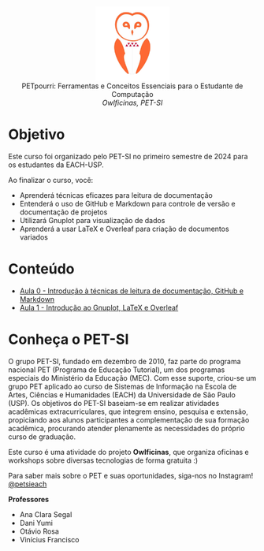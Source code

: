 <p align="center">
  <img src="logo.png" width="150" /><br/>
 PETpourri: Ferramentas e Conceitos Essenciais para o Estudante de Computação <br/>
  <i>Owlficinas, PET-SI</i>
</p>

# Objetivo

Este curso foi organizado pelo PET-SI no primeiro semestre de 2024 para os estudantes da EACH-USP.

Ao finalizar o curso, você:
- Aprenderá técnicas eficazes para leitura de documentação
- Entenderá o uso de GitHub e Markdown para controle de versão e documentação de projetos
- Utilizará Gnuplot para visualização de dados
- Aprenderá a usar LaTeX e Overleaf para criação de documentos variados
  
# Conteúdo

- [Aula 0 - Introdução à técnicas de leitura de documentação, GitHub e Markdown](....)
- [Aula 1 - Introdução ao Gnuplot, LaTeX e Overleaf](...)

# Conheça o PET-SI

O grupo PET-SI, fundado em dezembro de 2010, faz parte do programa nacional PET (Programa de Educação Tutorial), um dos programas especiais do Ministério da Educação (MEC). Com esse suporte, criou-se um grupo PET aplicado ao curso de Sistemas de Informação na Escola de Artes, Ciências e Humanidades (EACH) da Universidade de São Paulo (USP). Os objetivos do PET-SI baseiam-se em realizar atividades acadêmicas extracurriculares, que integrem ensino, pesquisa e extensão, propiciando aos alunos participantes a complementação de sua formação acadêmica, procurando atender plenamente as necessidades do próprio curso de graduação.

Este curso é uma atividade do projeto **Owlficinas**, que organiza oficinas e workshops sobre diversas tecnologias de forma gratuita :)

Para saber mais sobre o PET e suas oportunidades, siga-nos no Instagram! [@petsieach](https://www.instagram.com/petsieach/)

**Professores**
- Ana Clara Segal
- Dani Yumi
- Otávio Rosa
- Vinícius Francisco

